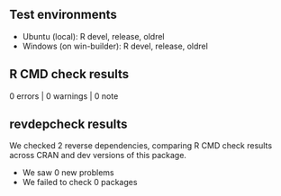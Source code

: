 ## Test environments
* Ubuntu (local): R devel, release, oldrel
* Windows (on win-builder): R devel, release, oldrel

## R CMD check results

0 errors | 0 warnings | 0 note

## revdepcheck results

We checked 2 reverse dependencies, comparing R CMD check results across CRAN and dev versions of this package.

 * We saw 0 new problems
 * We failed to check 0 packages

